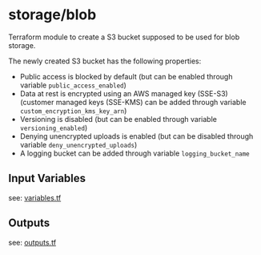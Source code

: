 # storage/blob 

Terraform module to create a S3 bucket supposed to be used for blob storage.

The newly created S3 bucket has the following properties:

* Public access is blocked by default (but can be enabled through variable `public_access_enabled`)
* Data at rest is encrypted using an AWS managed key (SSE-S3) (customer managed keys (SSE-KMS) can be added through variable `custom_encryption_kms_key_arn`)
* Versioning is disabled (but can be enabled through variable `versioning_enabled`)
* Denying unencrypted uploads is enabled (but can be disabled through variable `deny_unencrypted_uploads`)
* A logging bucket can be added through variable `logging_bucket_name`

## Input Variables

see: [variables.tf](variables.tf)

## Outputs

see: [outputs.tf](outputs.tf)

